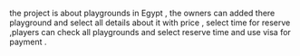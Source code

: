 the project is about playgrounds in Egypt , the owners can added there playground and select all details about it with price , select time for reserve ,players can check all playgrounds and select reserve time and use visa for payment .
